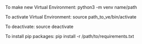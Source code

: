 To make new Virtual Environment:
python3 -m venv name/path

To activate Virtual Environment:
source path_to_ve/bin/activate

To deactivate:
source deactivate

To install pip packages:
pip install -r /path/to/requirements.txt

